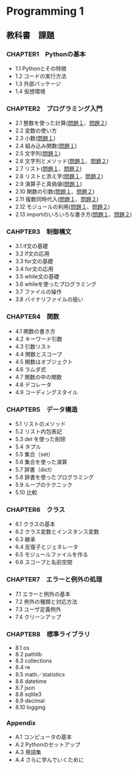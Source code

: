 # Programming 1
## 教科書　課題
### CHAPTER1　Pythonの基本
* 1.1 Pythonとその特徴
* 1.2 コードの実行方法
* 1.3 外部パッケージ
* 1.4 仮想環境
### CHAPTER2　プログラミング入門
* 2.1 整数を使った計算([問題１](chapter2/Q2_1_1.py)、[問題２](chapter2/Q2_1_2.py))
* 2.2 変数の使い方
* 2.3 小数([問題１](chapter2/Q2_3_1.py))
* 2.4 組み込み関数([問題１](chapter2/Q2_4_1.py))
* 2.5 文字列([問題１](chapter2/Q2_5_2.py))
* 2.6 文字列とメソッド([問題１](chapter2/Q2_6_1.py)、[問題２](chapter2/Q2_6_2.py))
* 2.7 リスト([問題１](chapter2/Q2_7_1.py)、[問題２](chapter2/Q2_7_2.py))
* 2.8 リストと添え字([問題１](chapter2/Q2_8_1.py)、[問題２](chapter2/Q2_8_2.py))
* 2.9 演算子と真偽値([問題１](chapter2/Q2_9_1.py))
* 2.10 関数の引数([問題１](chapter2/Q2_10_1.py)、[問題２](chapter2/Q2_10_2.py))
* 2.11 複数同時代入([問題１](chapter2/Q2_11_1.py)、[問題２](chapter2/Q2_11_2.py))
* 2.12 モジュールの利用([問題１](chapter2/Q2_12_1.py)、[問題２](chapter2/Q2_12_2.py))
* 2.13 importのいろいろな書き方([問題１](chapter2/Q2_13_1.py)、[問題２](chapter2/Q2_13_2.py))
### CAHPTER3　制御構文
* 3.1 if文の基礎
* 3.2 if文の応用
* 3.3 for文の基礎
* 3.4 for文の応用
* 3.5 while文の基礎
* 3.6 whileを使ったプログラミング
* 3.7 ファイルの操作
* 3.8 バイナリファイルの扱い
### CHAPTER4　関数
* 4.1 関数の書き方
* 4.2 キーワード引数
* 4.3 引数リスト
* 4.4 関数とスコープ
* 4.5 関数はオブジェクト
* 4.6 ラムダ式
* 4.7 関数の中の関数
* 4.8 デコレータ
* 4.9 コーディングスタイル
### CHAPTER5　データ構造
* 5.1 リストのメソッド
* 5.2 リスト内包表記
* 5.3 del を使った削除
* 5.4 タプル
* 5.5 集合（set）
* 5.6 集合を使った演算
* 5.7 辞書（dict）
* 5.8 辞書を使ったプログラミング
* 5.9 ループのテクニック
* 5.10 比較
### CHAPTER6　クラス
* 6.1 クラスの基本
* 6.2 クラス変数とインスタンス変数
* 6.3 継承
* 6.4 反復子とジェネレータ
* 6.5 モジュールファイルを作る
* 6.6 スコープと名前空間
### CHAPTER7　エラーと例外の処理
* 7.1 エラーと例外の基本
* 7.2 例外の種類と対応方法
* 7.3 ユーザ定義例外
* 7.4 クリーンアップ
### CHAPTER8　標準ライブラリ
* 8.1 os
* 8.2 pathlib
* 8.3 collections
* 8.4 re
* 8.5 math／statistics
* 8.6 datetime
* 8.7 json
* 8.8 sqlite3
* 8.9 decimal
* 8.10 logging
### Appendix
* A.1 コンピュータの基本
* A.2 Pythonのセットアップ
* A.3 用語集
* A.4 さらに学んでいくために
